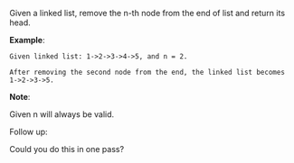 Given a linked list, remove the n-th node from the end of list and return its head.

**Example**:
```
Given linked list: 1->2->3->4->5, and n = 2.

After removing the second node from the end, the linked list becomes 1->2->3->5.
```
**Note**:

Given n will always be valid.

Follow up:

Could you do this in one pass?